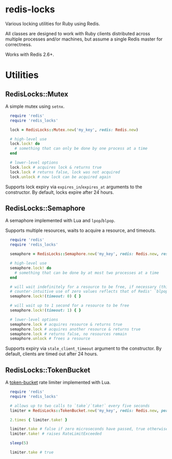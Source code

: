 # redis-locks
Various locking utilities for Ruby using Redis.

All classes are designed to work with Ruby clients distributed across multiple
processes and/or machines, but assume a single Redis master for correctness.

Works with Redis 2.6+.

# Utilities

## RedisLocks::Mutex

A simple mutex using `setnx`.

```ruby
  require 'redis'
  require 'redis_locks'

  lock = RedisLocks::Mutex.new('my_key', redis: Redis.new)

  # high-level use
  lock.lock! do 
    # something that can only be done by one process at a time
  end

  # lower-level options
  lock.lock # acquires lock & returns true
  lock.lock # returns false, lock was not acquired
  lock.unlock # now lock can be acquired again
```

Supports lock expiry via `expires_in`/`expires_at` arguments to the constructor.
By default, locks expire after 24 hours.


## RedisLocks::Semaphore

A semaphore implemented with Lua and `lpop`/`blpop`. 

Supports multiple resources, waits to acquire a resource, and timeouts.

```ruby
  require 'redis'
  require 'redis_locks'

  semaphore = RedisLocks::Semaphore.new('my_key', redis: Redis.new, resources: 2)

  # high-level use
  semaphore.lock! do
    # something that can be done by at most two processes at a time
  end

  # will wait indefinitely for a resource to be free, if necessary (this
  # counter-intuitive use of zero values reflects that of Redis' `blpop`)
  semaphore.lock!(timeout: 0) { }

  # will wait up to 1 second for a resource to be free
  semaphore.lock!(timeout: 1) { }

  # lower-level options
  semaphore.lock # acquires resource & returns true
  semaphore.lock # acquires another resource & returns true
  semaphore.lock # returns false, no resources remain
  semaphore.unlock # frees a resource
```

Supports expiry via `stale_client_timeout` argument to the constructor.
By default, clients are timed out after 24 hours.

## RedisLocks::TokenBucket

A [token-bucket](https://en.wikipedia.org/wiki/Token_bucket) rate limiter implemented with Lua.

```ruby
  require 'redis'
  require 'redis_locks'

  # allows up to two calls to `take`/`take!` every five seconds
  limiter = RedisLocks::TokenBucket.new('my_key', redis: Redis.new, period: 5, number: 2)

  2.times { limiter.take! }

  limiter.take # false if zero microseconds have passed, true otherwise (in which case a new token has become available)
  limiter.take! # raises RateLimitExceeded

  sleep(5)

  limiter.take # true
```
